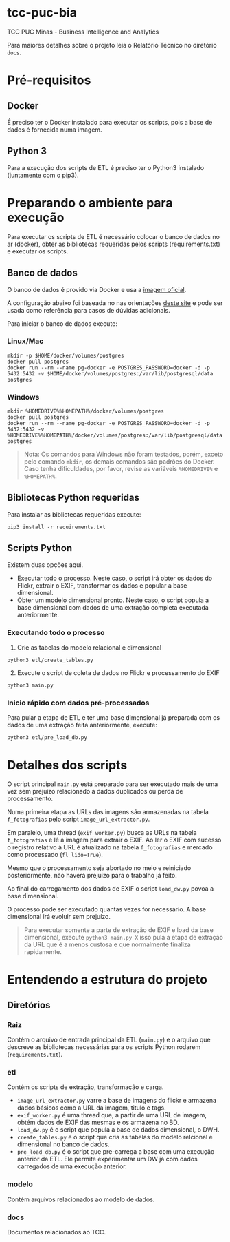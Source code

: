 # tcc-puc-bia
TCC PUC Minas - Business Intelligence and Analytics

Para maiores detalhes sobre o projeto leia o Relatório Técnico no diretório `docs`.

# Pré-requisitos

## Docker

É preciso ter o Docker instalado para executar os scripts, pois a base de dados é fornecida numa imagem.

## Python 3

Para a execução dos scripts de ETL é preciso ter o Python3 instalado (juntamente com o pip3).

# Preparando o ambiente para execução

Para executar os scripts de ETL é necessário colocar o banco de dados no ar (docker), obter as bibliotecas requeridas
pelos scripts (requirements.txt) e executar os scripts.

## Banco de dados

O banco de dados é provido via Docker e usa a [imagem oficial](https://hub.docker.com/_/postgres).

A configuração abaixo foi baseada no nas orientações [deste site](https://hackernoon.com/dont-install-postgres-docker-pull-postgres-bee20e200198) e pode ser usada como referência para casos de dúvidas adicionais.

Para iniciar o banco de dados execute:

### Linux/Mac

```
mkdir -p $HOME/docker/volumes/postgres
docker pull postgres
docker run --rm --name pg-docker -e POSTGRES_PASSWORD=docker -d -p 5432:5432 -v $HOME/docker/volumes/postgres:/var/lib/postgresql/data postgres
```

### Windows

```
mkdir %HOMEDRIVE%%HOMEPATH%/docker/volumes/postgres
docker pull postgres
docker run --rm --name pg-docker -e POSTGRES_PASSWORD=docker -d -p 5432:5432 -v %HOMEDRIVE%%HOMEPATH%/docker/volumes/postgres:/var/lib/postgresql/data postgres
```

> Nota: Os comandos para Windows não foram testados, porém, exceto pelo comando `mkdir`, os demais comandos são padrões do Docker. Caso tenha dificuldades, por favor, revise as variáveis `%HOMEDRIVE%` e `%HOMEPATH%`.

## Bibliotecas Python requeridas

Para instalar as bibliotecas requeridas execute:

`pip3 install -r requirements.txt`

## Scripts Python

Existem duas opções aqui. 

* Executar todo o processo. Neste caso, o script irá obter os dados do Flickr, extrair o EXIF, transformar os dados e popular a base dimensional.
* Obter um modelo dimensional pronto. Neste caso, o script popula a base dimensional com dados de uma extração completa executada anteriormente. 

### Executando todo o processo

1. Crie as tabelas do modelo relacional e dimensional

`python3 etl/create_tables.py`

2. Execute o script de coleta de dados no Flickr e processamento do EXIF

`python3 main.py`

### Inicio rápido com dados pré-processados

Para pular a etapa de ETL e ter uma base dimensional já preparada com os dados de uma
extração feita anteriormente, execute:

`python3 etl/pre_load_db.py`

# Detalhes dos scripts

O script principal `main.py` está preparado para ser executado mais de uma vez sem prejuízo relacionado a dados duplicados ou perda de processamento.

Numa primeira etapa as URLs das imagens são armazenadas na tabela `f_fotografias` pelo script `image_url_extractor.py`. 

Em paralelo, uma thread (`exif_worker.py`) busca as URLs na tabela `f_fotografias` e lê a imagem para extrair o EXIF. Ao ler o EXIF com
sucesso o registro relativo à URL é atualizado na tabela `f_fotografias` e mercado como processado (`fl_lido=True`).

Mesmo que o processamento seja abortado no meio e reiniciado posteriormente, não haverá prejuízo para o trabalho já feito.

Ao final do carregamento dos dados de EXIF o script `load_dw.py` povoa a base dimensional.

O processo pode ser executado quantas vezes for necessário. A base dimensional irá evoluir sem prejuízo.

> Para executar somente a parte de extração de EXIF e load da base dimensional, execute `python3 main.py X` isso pula a etapa 
de extração da URL que é a menos custosa e que normalmente finaliza rapidamente.

# Entendendo a estrutura do projeto

## Diretórios

### Raiz

Contém o arquivo de entrada principal da ETL (`main.py`) e o arquivo que descreve as bibliotecas
necessárias para os scripts Python rodarem (`requirements.txt`).

### etl

Contém os scripts de extração, transformação e carga.

* `image_url_extractor.py` varre a base de imagens do flickr e armazena dados básicos como a URL da imagem, titulo e tags.
* `exif_worker.py` é uma thread que, a partir de uma URL de imagem, obtém dados de EXIF das mesmas e os armazena no BD.
* `load_dw.py` é o script que popula a base de dados dimensional, o DWH.
* `create_tables.py` é o script que cria as tabelas do modelo relcional e dimensional no banco de dados.
* `pre_load_db.py` é o script que pre-carrega a base com uma execução anterior da ETL. Ele permite experimentar um DW já
com dados carregados de uma execução anterior.

### modelo

Contém arquivos relacionados ao modelo de dados.

### docs

Documentos relacionados ao TCC.


